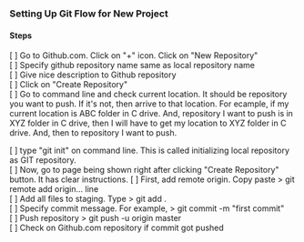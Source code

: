 ### Setting Up Git Flow for New Project

#### Steps

[ ] Go to Github.com. Click on "+" icon. Click on "New Repository"  
[ ] Specify github repository name same as local repository name  
[ ] Give nice description to Github repository  
[ ] Click on "Create Repository"  
[ ] Go to command line and check current location. It should be repository you want to push. If it's not, then arrive to that location. For ecample, if my current location is ABC folder in C drive. And, repository I want to push is in XYZ folder in C drive, then I will have to get my location to XYZ folder in C drive. And, then to repository I want to push.

[ ] type "git init" on command line. This is called initializing local repository as GIT repository.  
[ ] Now, go to page being shown right after clicking "Create Repository" button. It has clear instructions.
[ ] First, add remote origin. Copy paste > git remote add origin... line  
[ ] Add all files to staging. Type > git add .  
[ ] Specify commit message. For example, > git commit -m "first commit"  
[ ] Push repository > git push -u origin master  
[ ] Check on Github.com repository if commit got pushed
